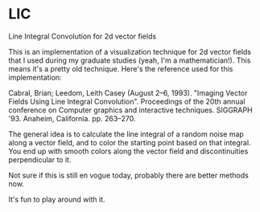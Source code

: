 # LIC

Line Integral Convolution for 2d vector fields

This is an implementation of a visualization technique for 2d vector
fields that I used during my graduate studies (yeah, I'm a 
mathematician!). This means it's a pretty old technique. Here's the
reference used for this implementation:

Cabral, Brian; Leedom, Leith Casey (August 2–6, 1993). "Imaging 
Vector Fields Using Line Integral Convolution". Proceedings of the 
20th annual conference on Computer graphics and interactive 
techniques. SIGGRAPH '93. Anaheim, California. pp. 263–270.

The general idea is to calculate the line integral of a random noise 
map along a vector field, and to color the starting point based on
that integral. You end up with smooth colors along the vector field
and discontinuities perpendicular to it.

Not sure if this is still en vogue today, probably there are 
better methods now. 

It's fun to play around with it.
